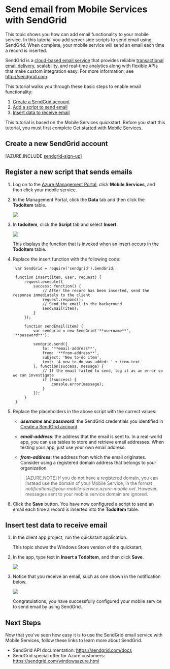 <properties 
	pageTitle="Send email using SendGrid | Microsoft Azure" 
	description="Learn how to use the SendGrid service to send email from your Azure Mobile Services app." 
	services="mobile-services" 
	documentationCenter="" 
	authors="Erikre" 
	manager="sendgrid" 
	editor=""/>

<tags 
	ms.service="mobile-services" 
	ms.workload="mobile" 
	ms.tgt_pltfrm="na" 
	ms.devlang="multiple" 
	ms.topic="article" 
	ms.date="07/31/2015" 
	ms.author="Erikre"/>


# Send email from Mobile Services with SendGrid

This topic shows you how can add email functionality to your mobile service. In this tutorial you add server side scripts to send email using SendGrid. When complete, your mobile service will send an email each time a record is inserted.

SendGrid is a [cloud-based email service] that provides reliable [transactional email delivery], scalability, and real-time analytics along with flexible APIs that make custom integration easy. For more information, see <http://sendgrid.com>.

This tutorial walks you through these basic steps to enable email functionality:

1. [Create a SendGrid account]
2. [Add a script to send email]
3. [Insert data to receive email]

This tutorial is based on the Mobile Services quickstart. Before you start this tutorial, you must first complete [Get started with Mobile Services]. 

## <a name="sign-up"></a>Create a new SendGrid account

[AZURE.INCLUDE [sendgrid-sign-up](../../includes/sendgrid-sign-up.md)]

## <a name="add-script"></a>Register a new script that sends emails

1. Log on to the [Azure Management Portal], click **Mobile Services**, and then click your mobile service.

2. In the Management Portal, click the **Data** tab and then click the **TodoItem** table. 

	![][1]

3. In **todoitem**, click the **Script** tab and select **Insert**.
   
	![][2]

	This displays the function that is invoked when an insert occurs in the **TodoItem** table.

4. Replace the insert function with the following code:

        var SendGrid = require('sendgrid').SendGrid;
        
        function insert(item, user, request) {    
            request.execute({
                success: function() {
                    // After the record has been inserted, send the response immediately to the client
                    request.respond();
                    // Send the email in the background
                    sendEmail(item);
                }
            });

            function sendEmail(item) {
                var sendgrid = new SendGrid('**username**', '**password**');       
                
                sendgrid.send({
                    to: '**email-address**',
                    from: '**from-address**',
                    subject: 'New to-do item',
                    text: 'A new to-do was added: ' + item.text
                }, function(success, message) {
                    // If the email failed to send, log it as an error so we can investigate
                    if (!success) {
                        console.error(message);
                    }
                });
            }
        }

5. Replace the placeholders in the above script with the correct values:

	- **_username_ and _password_**: the SendGrid credentials you identified in [Create a SendGrid account].

	- **_email-address_**: the address that the email is sent to. In a real-world app, you can use tables to store and retrieve email addresses. When testing your app, just use your own email address.

	- **_from-address_**: the address from which the email originates. Consider using a registered domain address that belongs to your organization. 

     > [AZURE.NOTE] If you do not have a registered domain, you can instead use the domain of your Mobile Service, in the format *notifications@_your-mobile-service_.azure-mobile.net*. However, messages sent to your mobile service domain are ignored.

6. Click the **Save** button. You have now configured a script to send an email each time a record is inserted into the **TodoItem** table.

## <a name="insert-data"></a>Insert test data to receive email

1. In the client app project, run the quickstart application. 

	This topic shows the Windows Store version of the quickstart,

2. In the app, type text in **Insert a TodoItem**, and then click **Save**.

	![][3]

3. Notice that you receive an email, such as one shown in the notification below. 

	![][4]

	Congratulations, you have successfully configured your mobile service to send email by using SendGrid.

## <a name="nextsteps"> </a>Next Steps

Now that you've seen how easy it is to use the SendGrid email service with Mobile Services, follow
these links to learn more about SendGrid.

-   SendGrid API documentation:
    <https://sendgrid.com/docs>
-   SendGrid special offer for Azure customers:
    <https://sendgrid.com/windowsazure.html>

<!-- Anchors. -->
[Create a SendGrid account]: #sign-up
[Add a script to send email]: #add-script
[Insert data to receive email]: #insert-data

<!-- Images. -->
[1]: ./media/store-sendgrid-mobile-services-send-email-scripts/mobile-portal-data-tables.png
[2]: ./media/store-sendgrid-mobile-services-send-email-scripts/mobile-insert-script-push2.png
[3]: ./media/store-sendgrid-mobile-services-send-email-scripts/mobile-quickstart-push1.png
[4]: ./media/store-sendgrid-mobile-services-send-email-scripts/mobile-receive-email.png

<!-- URLs. -->
[Get started with Mobile Services]: /develop/mobile/tutorials/get-started
[sign up page]: https://sendgrid.com/windowsazure.html
[Multiple User Credentials page]: https://sendgrid.com/credentials
[Azure Management Portal]: https://manage.windowsazure.com/
[cloud-based email service]: https://sendgrid.com/email-solutions
[transactional email delivery]: https://sendgrid.com/transactional-email

 
